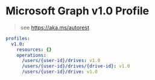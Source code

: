 # Microsoft Graph v1.0 Profile

> see https://aka.ms/autorest

``` yaml
profiles:
  v1.0:
    resources: {}
    operations:
      /users/{user-id}/drives: v1.0
      /users/{user-id}/drives/{drive-id}: v1.0
      /users/{user-id}/drive: v1.0

```
